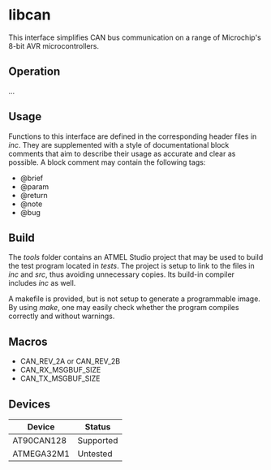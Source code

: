# libcan

This interface simplifies CAN bus communication on a range of Microchip's 8-bit AVR microcontrollers.

## Operation

...

## Usage

Functions to this interface are defined in the corresponding header files in _inc_. They are supplemented with a style of documentational block comments that aim to describe their usage as accurate and clear as possible. A block comment may contain the following tags:

  * @brief
  * @param
  * @return
  * @note
  * @bug

## Build

The _tools_ folder contains an ATMEL Studio project that may be used to build the test program located in _tests_. The project is setup to link to the files in _inc_ and _src_, thus avoiding unnecessary copies. Its build-in compiler includes _inc_ as well.

A makefile is provided, but is not setup to generate a programmable image. By using _make_, one may easily check whether the program compiles correctly and without warnings.

## Macros

  * CAN_REV_2A or CAN_REV_2B
  * CAN_RX_MSGBUF_SIZE
  * CAN_TX_MSGBUF_SIZE

## Devices

Device | Status
--- | ---
AT90CAN128 | Supported
ATMEGA32M1 | Untested